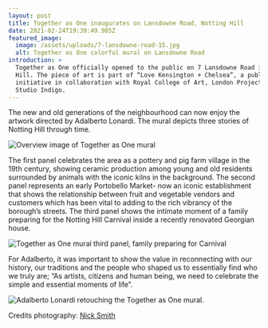 ```yaml
---
layout: post
title: Together as One inaugurates on Lansdowne Road, Notting Hill
date: 2021-02-24T19:39:49.985Z
featured_image:
  image: /assets/uploads/7-lansdowne-road-15.jpg
  alt: Together as One colorful mural on Lansdowne Road
introduction: >
  Together as One officially opened to the public on 7 Lansdowne Road in Notting
  Hill. The piece of art is part of “Love Kensington + Chelsea”, a public art
  initiative in collaboration with Royal College of Art, London Projects, and
  Studio Indigo.
---
```

The new and old generations of the neighbourhood can now enjoy the artwork directed by Adalberto Lonardi. The mural depicts three stories of Notting Hill through time. 

![Overview image of Together as One mural](/assets/uploads/7-lansdowne-road-12.jpeg "Overview of Together as One mural on Land 7 Lansdowne Road.")

The first panel celebrates the area as a pottery and pig farm village in the 19th century, showing ceramic production among young and old residents surrounded by animals with the iconic kilns in the background. The second panel represents an early Portobello Market- now an iconic establishment that shows the relationship between fruit and vegetable vendors and customers which has been vital to adding to the rich vibrancy of the borough’s streets. The third panel shows the intimate moment of a family preparing for the Notting Hill Carnival inside a recently renovated Georgian house.

![Together as One mural third panel, family preparing for Carnival](/assets/uploads/together-as-one-3rdpanel.jpg " family preparing for the Notting Hill Carnival")

For Adalberto, it was important to show the value in reconnecting with our history, our traditions and the people who shaped us to essentially find who we truly are; “As artists, citizens and human being, we need to celebrate the simple and essential moments of life”.

![Adalberto Lonardi retouching the Together as One mural.](/assets/uploads/7-lansdowne-road-19.jpg "Adalberto Lonardi retouching the Together as One mural.")

Credits photography: [Nick Smith](https://nsphotography.co.uk/)
